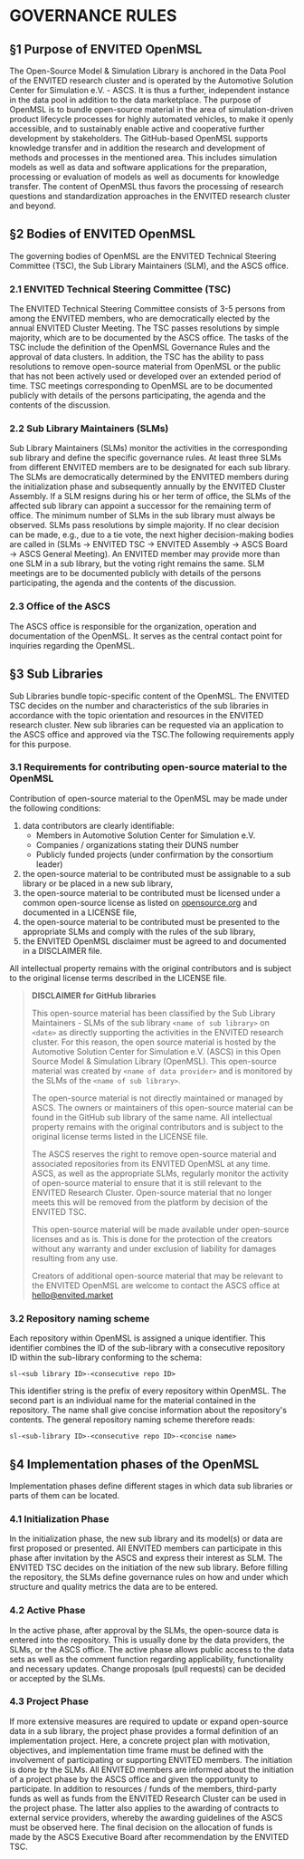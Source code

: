 # GOVERNANCE RULES

## §1 Purpose of ENVITED OpenMSL

The Open-Source Model & Simulation Library is anchored in the Data Pool of the ENVITED research cluster and is operated by the Automotive Solution Center for Simulation e.V. - ASCS.
It is thus a further, independent instance in the data pool in addition to the data marketplace.
The purpose of OpenMSL is to bundle open-source material in the area of simulation-driven product lifecycle processes for highly automated vehicles, to make it openly accessible, and to sustainably enable active and cooperative further development by stakeholders.
The GitHub-based OpenMSL supports knowledge transfer and in addition the research and development of methods and processes in the mentioned area.
This includes simulation models as well as data and software applications for the preparation, processing or evaluation of models as well as documents for knowledge transfer.
The content of OpenMSL thus favors the processing of research questions and standardization approaches in the ENVITED research cluster and beyond.

## §2 Bodies of ENVITED OpenMSL

The governing bodies of OpenMSL are the ENVITED Technical Steering Committee (TSC), the Sub Library Maintainers (SLM), and the ASCS office.

### 2.1 ENVITED Technical Steering Committee (TSC)

The ENVITED Technical Steering Committee consists of 3-5 persons from among the ENVITED members, who are democratically elected by the annual ENVITED Cluster Meeting.
The TSC passes resolutions by simple majority, which are to be documented by the ASCS office.
The tasks of the TSC include the definition of the OpenMSL Governance Rules and the approval of data clusters.
In addition, the TSC has the ability to pass resolutions to remove open-source material from OpenMSL or the public that has not been actively used or developed over an extended period of time.
TSC meetings corresponding to OpenMSL are to be documented publicly with details of the persons participating, the agenda and the contents of the discussion.

### 2.2 Sub Library Maintainers (SLMs)

Sub Library Maintainers (SLMs) monitor the activities in the corresponding sub library and define the specific governance rules.
At least three SLMs from different ENVITED members are to be designated for each sub library.
The SLMs are democratically determined by the ENVITED members during the initialization phase and subsequently annually by the ENVITED Cluster Assembly.
If a SLM resigns during his or her term of office, the SLMs of the affected sub library can appoint a successor for the remaining term of office.
The minimum number of SLMs in the sub library must always be observed.
SLMs pass resolutions by simple majority. If no clear decision can be made, e.g., due to a tie vote, the next higher decision-making bodies are called in (SLMs &rarr; ENVITED TSC &rarr; ENVITED Assembly &rarr; ASCS Board &rarr; ASCS General Meeting).
An ENVITED member may provide more than one SLM in a sub library, but the voting right remains the same.
SLM meetings are to be documented publicly with details of the persons participating, the agenda and the contents of the discussion.  

### 2.3 Office of the ASCS

The ASCS office is responsible for the organization, operation and documentation of the OpenMSL.
It serves as the central contact point for inquiries regarding the OpenMSL.

## §3 Sub Libraries

Sub Libraries bundle topic-specific content of the OpenMSL.
The ENVITED TSC decides on the number and characteristics of the sub libraries in accordance with the topic orientation and resources in the ENVITED research cluster.
New sub libraries can be requested via an application to the ASCS office and approved via the TSC.The following requirements apply for this purpose.

### 3.1 Requirements for contributing open-source material to the OpenMSL

Contribution of open-source material to the OpenMSL may be made under the following conditions:

1. data contributors are clearly identifiable:
   - Members in Automotive Solution Center for Simulation e.V.
   - Companies / organizations stating their DUNS number
   - Publicly funded projects (under confirmation by the consortium leader)
2. the open-source material to be contributed must be assignable to a sub library or be placed in a new sub library,
3. the open-source material to be contributed must be licensed under a common open-source license as listed on [opensource.org](https://opensource.org/) and documented in a LICENSE file,
4. the open-source material to be contributed must be presented to the appropriate SLMs and comply with the rules of the sub library,
5. the ENVITED OpenMSL disclaimer must be agreed to and documented in a DISCLAIMER file.

All intellectual property remains with the original contributors and is subject to the original license terms described in the LICENSE file.

> **DISCLAIMER for GitHub libraries**
>
> This open-source material has been classified by the Sub Library Maintainers -  SLMs of the sub library `<name of sub library>` on `<date>` as directly supporting the activities in the ENVITED research cluster.
> For this reason, the open source material is hosted by the Automotive Solution Center for Simulation e.V. (ASCS) in this Open Source Model & Simulation Library (OpenMSL).
> This open-source material was created by `<name of data provider>` and is monitored by the SLMs of the `<name of sub library>`.
>
> The open-source material is not directly maintained or managed by ASCS.
> The owners or maintainers of this open-source material can be found in the GitHub sub library of the same name. All intellectual property remains with the original contributors and is subject to the original license terms listed in the LICENSE file.
>
> The ASCS reserves the right to remove open-source material and associated repositories from its ENVITED OpenMSL at any time.
> ASCS, as well as the appropriate SLMs, regularly monitor the activity of open-source material to ensure that it is still relevant to the ENVITED Research Cluster.
> Open-source material that no longer meets this will be removed from the platform by decision of the ENVITED TSC.
>
> This open-source material will be made available under open-source licenses and as is.
> This is done for the protection of the creators without any warranty and under exclusion of liability for damages resulting from any use.
>
> Creators of additional open-source material that may be relevant to the ENVITED OpenMSL are welcome to contact the ASCS office at [hello@envited.market](mailto:hello@envited.market)

### 3.2 Repository naming scheme

Each repository within OpenMSL is assigned a unique identifier.
This identifier combines the ID of the sub-library with a consecutive repository ID within the sub-library conforming to the schema:

`sl-<sub library ID>-<consecutive repo ID>`

This identifier string is the prefix of every repository within OpenMSL.
The second part is an individual name for the material contained in the repository.
The name shall give concise information about the repository's contents.
The general repository naming scheme therefore reads:

`sl-<sub-library ID>-<consecutive repo ID>-<concise name>`

## §4 Implementation phases of the OpenMSL

Implementation phases define different stages in which data sub libraries or parts of them can be located.

### 4.1 Initialization Phase

In the initialization phase, the new sub library and its model(s) or data are first proposed or presented.
All ENVITED members can participate in this phase after invitation by the ASCS and express their interest as SLM.
The ENVITED TSC decides on the initiation of the new sub library.
Before filling the repository, the SLMs define governance rules on how and under which structure and quality metrics the data are to be entered.

### 4.2 Active Phase

In the active phase, after approval by the SLMs, the open-source data is entered into the repository.
This is usually done by the data providers, the SLMs, or the ASCS office.
The active phase allows public access to the data sets as well as the comment function regarding applicability, functionality and necessary updates.
Change proposals (pull requests) can be decided or accepted by the SLMs.

### 4.3 Project Phase

If more extensive measures are required to update or expand open-source data in a sub library, the project phase provides a formal definition of an implementation project.
Here, a concrete project plan with motivation, objectives, and implementation time frame must be defined with the involvement of participating or supporting ENVITED members.
The initiation is done by the SLMs.
All ENVITED members are informed about the initiation of a project phase by the ASCS office and given the opportunity to participate.
In addition to resources / funds of the members, third-party funds as well as funds from the ENVITED Research Cluster can be used in the project phase.
The latter also applies to the awarding of contracts to external service providers, whereby the awarding guidelines of the ASCS must be observed here.
The final decision on the allocation of funds is made by the ASCS Executive Board after recommendation by the ENVITED TSC.
